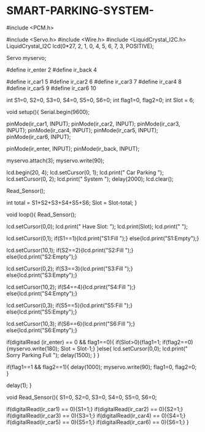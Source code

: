 # SMART-PARKING-SYSTEM-
#include <PCM.h>

#include <Servo.h>
#include <Wire.h>
#include <LiquidCrystal_I2C.h>
LiquidCrystal_I2C lcd(0*27, 2, 1, 0, 4, 5, 6, 7, 3, POSITIVE);

Servo myservo;

#define ir_enter 2
#define ir_back 4

#define ir_car1 5
#define ir_car2 6
#define ir_car3 7
#define ir_car4 8
#define ir_car5 9
#define ir_car6 10

int S1=0, S2=0, S3=0, S4=0, S5=0, S6=0;
int flag1=0, flag2=0;
int Slot = 6;

void setup(){
  Serial.begin(9600);
  
  pinMode(ir_car1, INPUT);
  pinMode(ir_car2, INPUT);
  pinMode(ir_car3, INPUT);
  pinMode(ir_car4, INPUT);
  pinMode(ir_car5, INPUT);
  pinMode(ir_car6, INPUT);

  pinMode(ir_enter, INPUT);
  pinMode(ir_back, INPUT);

  myservo.attach(3);
  myservo.write(90);

  lcd.begin(20, 4);
  lcd.setCursor(0, 1);
  lcd.print("   Car Parking  ");
  lcd.setCursor(0, 2);
  lcd.print("  System  ");
  delay(2000);
  lcd.clear();

  Read_Sensor();

  int total = S1+S2+S3+S4+S5+S6;
  Slot = Slot-total;
}

void loop(){
  Read_Sensor();

  lcd.setCursor(0,0);
  lcd.print("   Have Slot:   ");
  lcd.print(Slot);
  lcd.print("    ");

  lcd.setCursor(0,1);
  if(S1==1){lcd.print("S1:Fill ");}
  else{lcd.print("S1:Empty");}

  lcd.setCursor(10,1);
  if(S2==2){lcd.print("S2:Fill ");}
  else{lcd.print("S2:Empty");}

  lcd.setCursor(0,2);
  if(S3==3){lcd.print("S3:Fill ");}
  else{lcd.print("S3:Empty");}

  lcd.setCursor(10,2);
  if(S4==4){lcd.print("S4:Fill ");}
  else{lcd.print("S4:Empty");}

  lcd.setCursor(0,3);
  if(S5==5){lcd.print("S5:Fill ");}
  else{lcd.print("S5:Empty");}

  lcd.setCursor(10,3);
  if(S6==6){lcd.print("S6:Fill ");}
  else{lcd.print("S6:Empty");}

  if(digitalRead (ir_enter) == 0 && flag1==0){
    if(Slot>0){flag1=1;
    if(flag2==0){myservo.write(180); Slot = Slot-1;}
    }else{
      lcd.setCursor(0,0);
      lcd.print(" Sorry Parking Full ");
      delay(1500);
    }
  }

if(flag1==1 && flag2==1){
  delay(1000);
  myservo.write(90);
  flag1=0, flag2=0;
}

delay(1);
}

void Read_Sensor(){
  S1=0, S2=0, S3=0, S4=0, S5=0, S6=0;

  if(digitalRead(ir_car1) == 0){S1=1;}
  if(digitalRead(ir_car2) == 0){S2=1;}
  if(digitalRead(ir_car3) == 0){S3=1;}
  if(digitalRead(ir_car4) == 0){S4=1;}
  if(digitalRead(ir_car5) == 0){S5=1;}
  if(digitalRead(ir_car6) == 0){S6=1;}
}
